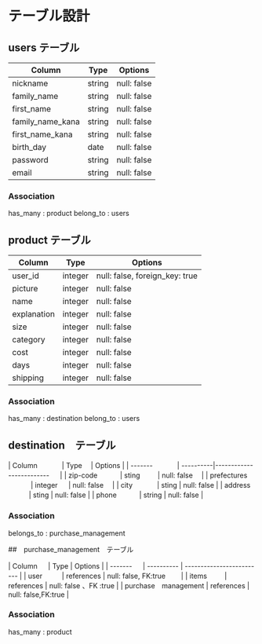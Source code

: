 # テーブル設計

## users テーブル

| Column                    |Type    | Options     |
| --------                  | ------ | ----------- |
| nickname                  | string | null: false |
| family_name               | string | null: false |
| first_name                | string | null: false |
| family_name_kana          | string | null: false |
| first_name_kana           | string | null: false |
| birth_day                 | date   | null: false |
| password                  | string | null: false |
| email                     | string | null: false |


### Association

has_many : product
belong_to : users

## product テーブル

| Column         | Type       | Options                        |
| -------        | ---------- | ------------------------------ |
| user_id        | integer    | null: false, foreign_key: true |
| picture        | integer    | null: false                    |
| name           | integer    | null: false                    |
| explanation    | integer    | null: false                    |
| size           | integer    | null: false                    |
| category       | integer    | null: false                    |
| cost           | integer    | null: false                    |
| days           | integer    | null: false                    |
| shipping       | integer    | null: false                    |

### Association

has_many : destination
belong_to : users

## destination　テーブル

| Column        　　　 | Type    　| Options                     |
| -------       　　　 | ----------|------------------------- 　 |
| zip-code       　　　| sting 　　 | null: false               　|
| prefectures   　　　 | integer 　 | null: false               　|
| city          　　　 | sting     | null: false                 |
| address        　　　| sting     | null: false                 |
| phone          　　　| string    | null: false                 |

### Association

belongs_to : purchase_management


##　purchase_management　テーブル

| Column       　     | Type       | Options                       |
| -------     　      | ---------- | -------------------------     |
| user      　 　     | references  | null: false, FK:true      　　|
| items　    　       | references  | null: false 、FK :true        |
| purchase　management | references | null: false,FK:true           |

### Association

has_many : product